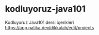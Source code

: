 # kodluyoruz-java101
Kodluyoruz Java101 dersi içerikleri
https://app.patika.dev/dikkulah/edit/projects
